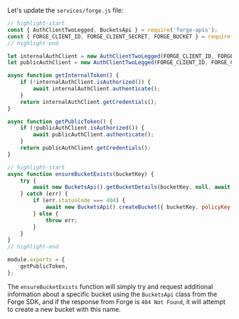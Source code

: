 Let's update the `services/forge.js` file:

```js title="services/forge.js"
// highlight-start
const { AuthClientTwoLegged, BucketsApi } = require('forge-apis');
const { FORGE_CLIENT_ID, FORGE_CLIENT_SECRET, FORGE_BUCKET } = require('../config.js');
// highlight-end

let internalAuthClient = new AuthClientTwoLegged(FORGE_CLIENT_ID, FORGE_CLIENT_SECRET, ['bucket:read', 'bucket:create', 'data:read', 'data:write', 'data:create'], true);
let publicAuthClient = new AuthClientTwoLegged(FORGE_CLIENT_ID, FORGE_CLIENT_SECRET, ['viewables:read'], true);

async function getInternalToken() {
    if (!internalAuthClient.isAuthorized()) {
        await internalAuthClient.authenticate();
    }
    return internalAuthClient.getCredentials();
}

async function getPublicToken() {
    if (!publicAuthClient.isAuthorized()) {
        await publicAuthClient.authenticate();
    }
    return publicAuthClient.getCredentials();
}

// highlight-start
async function ensureBucketExists(bucketKey) {
    try {
        await new BucketsApi().getBucketDetails(bucketKey, null, await getInternalToken());
    } catch (err) {
        if (err.statusCode === 404) {
            await new BucketsApi().createBucket({ bucketKey, policyKey: 'temporary' }, {}, null, await getInternalToken());
        } else {
            throw err;
        }
    }
}
// highlight-end

module.exports = {
    getPublicToken,
};
```

The `ensureBucketExists` function will simply try and request additional information
about a specific bucket using the `BucketsApi` class from the Forge SDK, and if the response
from Forge is `404 Not Found`, it will attempt to create a new bucket with this name.
